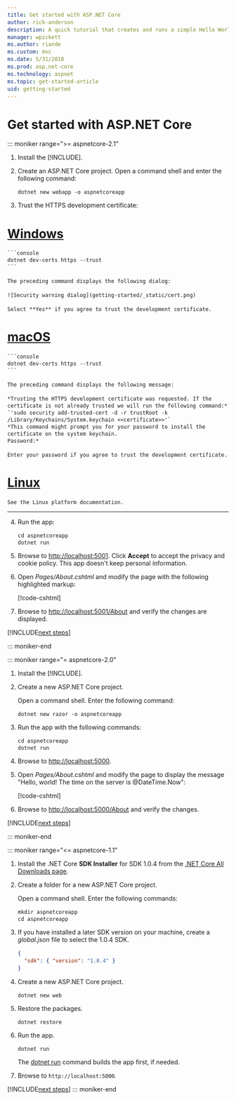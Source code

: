 ```yaml
---
title: Get started with ASP.NET Core
author: rick-anderson
description: A quick tutorial that creates and runs a simple Hello World app using ASP.NET Core.
manager: wpickett
ms.author: riande
ms.custom: mvc
ms.date: 5/31/2018
ms.prod: asp.net-core
ms.technology: aspnet
ms.topic: get-started-article
uid: getting-started
---
```

# Get started with ASP.NET Core

::: moniker range=">= aspnetcore-2.1"

1. Install the [!INCLUDE[](~/includes/2.1-SDK.md)].

2. Create an ASP.NET Core project. Open a command shell and enter the following command:

    ```console
    dotnet new webapp -o aspnetcoreapp
    ```

3. Trust the HTTPS development certificate:

# [Windows](#tab/windows)

    ```console
    dotnet dev-certs https --trust
    ```

    The preceding command displays the following dialog:

    ![Security warning dialog](getting-started/_static/cert.png)

    Select **Yes** if you agree to trust the development certificate.

# [macOS](#tab/macos)

    ```console
    dotnet dev-certs https --trust
    ```

    The preceding command displays the following message:

    *Trusting the HTTPS development certificate was requested. If the certificate is not already trusted we will run the following command:*
    `'sudo security add-trusted-cert -d -r trustRoot -k /Library/Keychains/System.keychain <<certificate>>'`
    *This command might prompt you for your password to install the certificate on the system keychain.
    Password:*

    Enter your password if you agree to trust the development certificate.

# [Linux](#tab/linux)

    See the Linux platform documentation.

---

4. Run the app:

    ```console
    cd aspnetcoreapp
    dotnet run
    ```

5. Browse to [http://localhost:5001](http://localhost:5001).  Click **Accept** to accept the privacy and cookie policy. This app doesn't keep personal information.

6. Open *Pages/About.cshtml* and modify the page with the following highlighted markup:

    [!code-cshtml[](getting-started/sample/getting-started/about.cshtml?highlight=9)]

7. Browse to [http://localhost:5001/About](http://localhost:5001/About) and verify the changes are displayed.

[!INCLUDE[next steps](~/includes/getting-started/next-steps.md)]

::: moniker-end

::: moniker range="= aspnetcore-2.0"

1. Install the [!INCLUDE[](~/includes/net-core-sdk-download-link.md)].

2. Create a new ASP.NET Core project.

   Open a command shell. Enter the following command:

    ```console
    dotnet new razor -o aspnetcoreapp
    ```

3. Run the app with the following commands:

    ```console
    cd aspnetcoreapp
    dotnet run
    ```

4. Browse to [http://localhost:5000](http://localhost:5000).

5. Open *Pages/About.cshtml* and modify the page to display the message "Hello, world! The time on the server is @DateTime.Now":

    [!code-cshtml[](getting-started/sample/getting-started/about.cshtml?highlight=9&range=1-9)]

6. Browse to [http://localhost:5000/About](http://localhost:5000/About) and verify the changes.

[!INCLUDE[next steps](~/includes/getting-started/next-steps.md)]

::: moniker-end

::: moniker range="<= aspnetcore-1.1"

1. Install the .NET Core **SDK Installer** for SDK 1.0.4 from the [.NET Core All Downloads page](https://www.microsoft.com/net/download/all).

2. Create a folder for a new ASP.NET Core project.

   Open a command shell. Enter the following commands:

   ```console
   mkdir aspnetcoreapp
   cd aspnetcoreapp
   ```

3. If you have installed a later SDK version on your machine, create a *global.json* file to select the 1.0.4 SDK.

   ```json
   {
     "sdk": { "version": "1.0.4" }
   }
   ```

4. Create a new ASP.NET Core project.

   ```console
   dotnet new web
   ```

5. Restore the packages.

    ```console
    dotnet restore
    ```

6. Run the app.

   ```console
   dotnet run
   ```

   The [dotnet run](/dotnet/core/tools/dotnet-run) command builds the app first, if needed.

7. Browse to `http://localhost:5000`.

[!INCLUDE[next steps](~/includes/getting-started/next-steps.md)]
::: moniker-end
